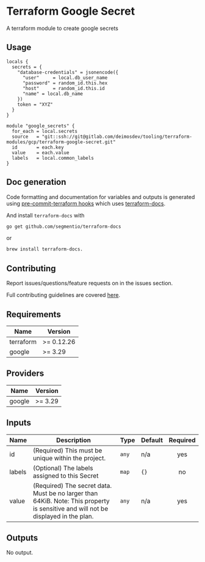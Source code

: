 # Terraform Google Secret
A terraform module to create google secrets


## Usage

```hcl
locals {
  secrets = {
    "database-credentials" = jsonencode({
      "user"     = local.db_user_name
      "password" = random_id.this.hex
      "host"     = random_id.this.id
      "name" = local.db_name
    })
    token = "XYZ"
  }
}

module "google_secrets" {
  for_each = local.secrets
  source   = "git::ssh://git@gitlab.com/deimosdev/tooling/terraform-modules/gcp/terraform-google-secret.git"
  id       = each.key
  value    = each.value
  labels   = local.common_labels
}

```

## Doc generation

Code formatting and documentation for variables and outputs is generated using [pre-commit-terraform hooks](https://github.com/antonbabenko/pre-commit-terraform) which uses [terraform-docs](https://github.com/segmentio/terraform-docs).


And install `terraform-docs` with
```bash
go get github.com/segmentio/terraform-docs
```
or
```bash
brew install terraform-docs.
```

## Contributing

Report issues/questions/feature requests on in the issues section.

Full contributing guidelines are covered [here](CONTRIBUTING.md).

<!-- BEGINNING OF PRE-COMMIT-TERRAFORM DOCS HOOK -->
## Requirements

| Name | Version |
|------|---------|
| terraform | >= 0.12.26 |
| google | >= 3.29 |

## Providers

| Name | Version |
|------|---------|
| google | >= 3.29 |

## Inputs

| Name | Description | Type | Default | Required |
|------|-------------|------|---------|:--------:|
| id | (Required) This must be unique within the project. | `any` | n/a | yes |
| labels | (Optional) The labels assigned to this Secret | `map` | `{}` | no |
| value | (Required) The secret data. Must be no larger than 64KiB. Note: This property is sensitive and will not be displayed in the plan. | `any` | n/a | yes |

## Outputs

No output.

<!-- END OF PRE-COMMIT-TERRAFORM DOCS HOOK -->

